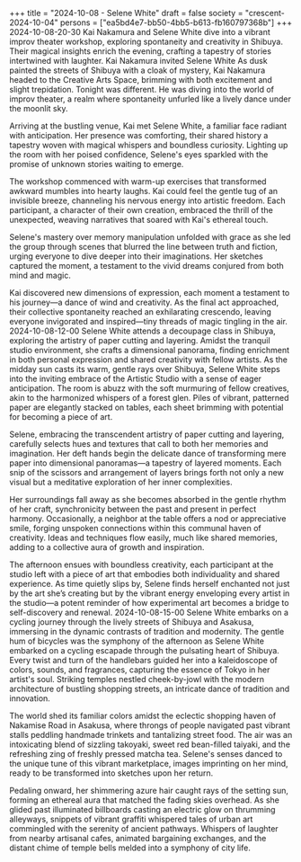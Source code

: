 +++
title = "2024-10-08 - Selene White"
draft = false
society = "crescent-2024-10-04"
persons = ["ea5bd4e7-bb50-4bb5-b613-fb160797368b"]
+++
2024-10-08-20-30
Kai Nakamura and Selene White dive into a vibrant improv theater workshop, exploring spontaneity and creativity in Shibuya. Their magical insights enrich the evening, crafting a tapestry of stories intertwined with laughter.
Kai Nakamura invited Selene White
As dusk painted the streets of Shibuya with a cloak of mystery, Kai Nakamura headed to the Creative Arts Space, brimming with both excitement and slight trepidation. Tonight was different. He was diving into the world of improv theater, a realm where spontaneity unfurled like a lively dance under the moonlit sky.

Arriving at the bustling venue, Kai met Selene White, a familiar face radiant with anticipation. Her presence was comforting, their shared history a tapestry woven with magical whispers and boundless curiosity. Lighting up the room with her poised confidence, Selene's eyes sparkled with the promise of unknown stories waiting to emerge.

The workshop commenced with warm-up exercises that transformed awkward mumbles into hearty laughs. Kai could feel the gentle tug of an invisible breeze, channeling his nervous energy into artistic freedom. Each participant, a character of their own creation, embraced the thrill of the unexpected, weaving narratives that soared with Kai's ethereal touch.

Selene's mastery over memory manipulation unfolded with grace as she led the group through scenes that blurred the line between truth and fiction, urging everyone to dive deeper into their imaginations. Her sketches captured the moment, a testament to the vivid dreams conjured from both mind and magic.

Kai discovered new dimensions of expression, each moment a testament to his journey—a dance of wind and creativity. As the final act approached, their collective spontaneity reached an exhilarating crescendo, leaving everyone invigorated and inspired—tiny threads of magic tingling in the air.
2024-10-08-12-00
Selene White attends a decoupage class in Shibuya, exploring the artistry of paper cutting and layering. Amidst the tranquil studio environment, she crafts a dimensional panorama, finding enrichment in both personal expression and shared creativity with fellow artists.
As the midday sun casts its warm, gentle rays over Shibuya, Selene White steps into the inviting embrace of the Artistic Studio with a sense of eager anticipation. The room is abuzz with the soft murmuring of fellow creatives, akin to the harmonized whispers of a forest glen. Piles of vibrant, patterned paper are elegantly stacked on tables, each sheet brimming with potential for becoming a piece of art.

Selene, embracing the transcendent artistry of paper cutting and layering, carefully selects hues and textures that call to both her memories and imagination. Her deft hands begin the delicate dance of transforming mere paper into dimensional panoramas—a tapestry of layered moments. Each snip of the scissors and arrangement of layers brings forth not only a new visual but a meditative exploration of her inner complexities. 

Her surroundings fall away as she becomes absorbed in the gentle rhythm of her craft, synchronicity between the past and present in perfect harmony. Occasionally, a neighbor at the table offers a nod or appreciative smile, forging unspoken connections within this communal haven of creativity. Ideas and techniques flow easily, much like shared memories, adding to a collective aura of growth and inspiration.

The afternoon ensues with boundless creativity, each participant at the studio left with a piece of art that embodies both individuality and shared experience. As time quietly slips by, Selene finds herself enchanted not just by the art she’s creating but by the vibrant energy enveloping every artist in the studio—a potent reminder of how experimental art becomes a bridge to self-discovery and renewal.
2024-10-08-15-00
Selene White embarks on a cycling journey through the lively streets of Shibuya and Asakusa, immersing in the dynamic contrasts of tradition and modernity.
The gentle hum of bicycles was the symphony of the afternoon as Selene White embarked on a cycling escapade through the pulsating heart of Shibuya. Every twist and turn of the handlebars guided her into a kaleidoscope of colors, sounds, and fragrances, capturing the essence of Tokyo in her artist's soul. Striking temples nestled cheek-by-jowl with the modern architecture of bustling shopping streets, an intricate dance of tradition and innovation. 

The world shed its familiar colors amidst the eclectic shopping haven of Nakamise Road in Asakusa, where throngs of people navigated past vibrant stalls peddling handmade trinkets and tantalizing street food. The air was an intoxicating blend of sizzling takoyaki, sweet red bean-filled taiyaki, and the refreshing zing of freshly pressed matcha tea. Selene's senses danced to the unique tune of this vibrant marketplace, images imprinting on her mind, ready to be transformed into sketches upon her return.

Pedaling onward, her shimmering azure hair caught rays of the setting sun, forming an ethereal aura that matched the fading skies overhead. As she glided past illuminated billboards casting an electric glow on thrumming alleyways, snippets of vibrant graffiti whispered tales of urban art commingled with the serenity of ancient pathways. Whispers of laughter from nearby artisanal cafes, animated bargaining exchanges, and the distant chime of temple bells melded into a symphony of city life.
